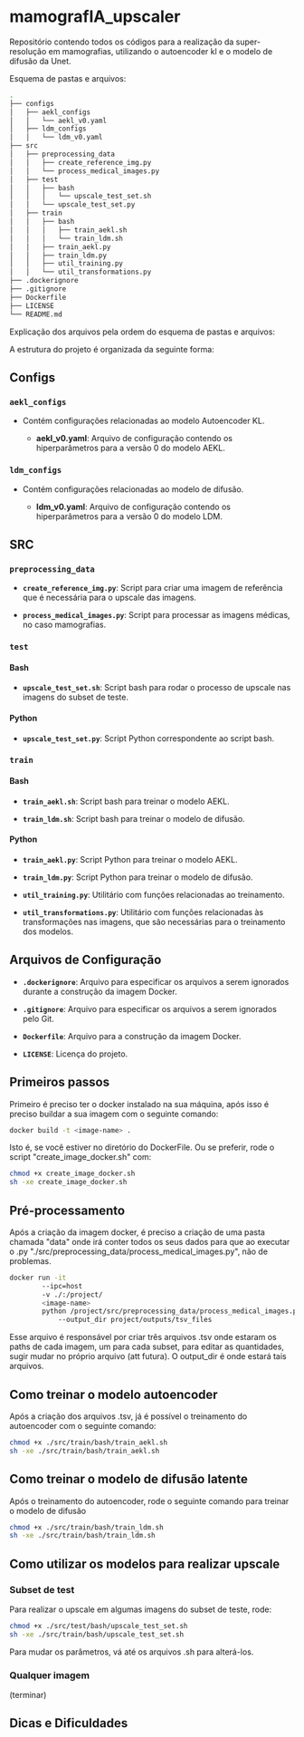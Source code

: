 # mamografIA_upscaler

Repositório contendo todos os códigos para a realização da super-resolução em mamografias, utilizando o autoencoder kl e o modelo de difusão da Unet.

Esquema de pastas e arquivos:

```bash
.
├── configs
│   ├── aekl_configs
│   │   └── aekl_v0.yaml
│   ├── ldm_configs
│   │   └── ldm_v0.yaml
├── src
│   ├── preprocessing_data
│   │   ├── create_reference_img.py
│   │   └── process_medical_images.py
│   ├── test
│   │   ├── bash
│   │   │   └── upscale_test_set.sh
│   │   └── upscale_test_set.py
│   ├── train
│   │   ├── bash
│   │   │   ├── train_aekl.sh
│   │   │   └── train_ldm.sh
│   │   ├── train_aekl.py
│   │   ├── train_ldm.py
│   │   ├── util_training.py
│   │   └── util_transformations.py
├── .dockerignore
├── .gitignore
├── Dockerfile
├── LICENSE
└── README.md
```
Explicação dos arquivos pela ordem do esquema de pastas e arquivos:

A estrutura do projeto é organizada da seguinte forma:

## Configs

### `aekl_configs`
- Contém configurações relacionadas ao modelo Autoencoder KL.

    - **aekl_v0.yaml**: Arquivo de configuração contendo os hiperparâmetros para a versão 0 do modelo AEKL.

### `ldm_configs`
- Contém configurações relacionadas ao modelo de difusão.

    - **ldm_v0.yaml**: Arquivo de configuração contendo os hiperparâmetros para a versão 0 do modelo LDM.

## SRC

### `preprocessing_data`

- **`create_reference_img.py`**: Script para criar uma imagem de referência que é necessária para o upscale das imagens.

- **`process_medical_images.py`**: Script para processar as imagens médicas, no caso mamografias.

### `test`

#### Bash
- **`upscale_test_set.sh`**: Script bash para rodar o processo de upscale nas imagens do subset de teste.

#### Python
- **`upscale_test_set.py`**: Script Python correspondente ao script bash.

### `train`

#### Bash
- **`train_aekl.sh`**: Script bash para treinar o modelo AEKL.

- **`train_ldm.sh`**: Script bash para treinar o modelo de difusão.

#### Python
- **`train_aekl.py`**: Script Python para treinar o modelo AEKL.

- **`train_ldm.py`**: Script Python para treinar o modelo de difusão.

- **`util_training.py`**: Utilitário com funções relacionadas ao treinamento.

- **`util_transformations.py`**: Utilitário com funções relacionadas às transformações nas imagens, que são necessárias para o treinamento dos modelos.

## Arquivos de Configuração

- **`.dockerignore`**: Arquivo para especificar os arquivos a serem ignorados durante a construção da imagem Docker.

- **`.gitignore`**: Arquivo para especificar os arquivos a serem ignorados pelo Git.

- **`Dockerfile`**: Arquivo para a construção da imagem Docker.

- **`LICENSE`**: Licença do projeto.

## Primeiros passos

Primeiro é preciso ter o docker instalado na sua máquina, após isso é preciso buildar a sua imagem com o seguinte comando:

```bash
docker build -t <image-name> .
```
Isto é, se você estiver no diretório do DockerFile. Ou se preferir, rode o script "create_image_docker.sh" com:

```bash
chmod +x create_image_docker.sh
sh -xe create_image_docker.sh
```

## Pré-processamento

Após a criação da imagem docker, é preciso a criação de uma pasta chamada "data" onde irá conter todos os seus dados para que ao executar o .py "./src/preprocessing_data/process_medical_images.py", não de problemas.

```bash
docker run -it 
        --ipc=host 
        -v ./:/project/ 
        <image-name> 
        python /project/src/preprocessing_data/process_medical_images.py 
            --output_dir project/outputs/tsv_files
```

Esse arquivo é responsável por criar três arquivos .tsv onde estaram os paths de cada imagem, um para cada subset, para editar as quantidades, sugir mudar no próprio arquivo (att futura). O output_dir é onde estará tais arquivos.

## Como treinar o modelo autoencoder

Após a criação dos arquivos .tsv, já é possível o treinamento do autoencoder com o seguinte comando:

```bash
chmod +x ./src/train/bash/train_aekl.sh
sh -xe ./src/train/bash/train_aekl.sh
```

## Como treinar o modelo de difusão latente

Após o treinamento do autoencoder, rode o seguinte comando para treinar o modelo de difusão

```bash
chmod +x ./src/train/bash/train_ldm.sh
sh -xe ./src/train/bash/train_ldm.sh
```

## Como utilizar os modelos para realizar upscale

### Subset de test

Para realizar o upscale em algumas imagens do subset de teste, rode:

```bash
chmod +x ./src/test/bash/upscale_test_set.sh
sh -xe ./src/train/bash/upscale_test_set.sh
```

Para mudar os parâmetros, vá até os arquivos .sh para alterá-los.

### Qualquer imagem

(terminar)

## Dicas e Dificuldades


